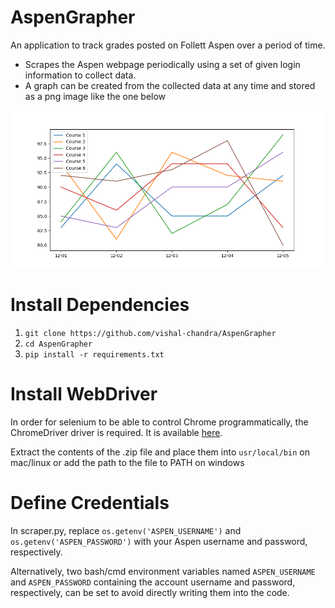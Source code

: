 # AspenGrapher
An application to track grades posted on Follett Aspen over a period of time. <br />
* Scrapes the Aspen webpage periodically using a set of given login information to collect data. 
* A graph can be created from the collected data at any time and stored as a png image like the one below
<img src="gradePlot.png"  >

# Install Dependencies
1. `git clone https://github.com/vishal-chandra/AspenGrapher`
2. `cd AspenGrapher`
3. `pip install -r requirements.txt`

# Install WebDriver
In order for selenium to be able to control Chrome programmatically, the ChromeDriver driver is required. It is available [here](https://chromedriver.storage.googleapis.com/index.html?path=2.44/).

Extract the contents of the .zip file and place them into `usr/local/bin` on mac/linux or add the path to the file to PATH on windows

# Define Credentials
In scraper.py, replace `os.getenv('ASPEN_USERNAME')` and `os.getenv('ASPEN_PASSWORD')` with your Aspen username and password, respectively. 

Alternatively, two bash/cmd environment variables named `ASPEN_USERNAME` and `ASPEN_PASSWORD` containing the account username and password, respectively,  can be set to avoid directly writing them into the code.
